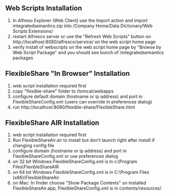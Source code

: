 ## Web Scripts Installation ##
  1. In Alfreso Explorer (Web Client) use the Import action and import integratedsemantics.zip into /Company Home/Data Dictionary/Web Scripts Extensions/
  1. restart Alfresco server or use the "Refresh Web Scripts" button on http://localhost:8080/alfresco/service/ on the web script home page
  1. verify install of webscripts on the web script home page by "Browse by Web Script Package" and you should see bunch of /integratedsemantics packages

## FlexibleShare "In Browser" Installation ##
  1. web script installation required first
  1. copy "flexible-share" folder to <alfresco install dir>/tomcat/webapps
  1. configure default domain (hostname or ip address) and port in FlexibleShareConfig.xml (users can override in preferences dialog)
  1. run  http://localhost:8080/flexible-share/FlexibleShare.html

## FlexibleShare AIR Installation ##
  1. web script installation required first
  1. Run FlexibleShareAir.air to install but don't launch right after install if changing config file
  1. configure domain (hostname or ip address) and port in FlexibleShareConfig.xml or use preferences dialog
  1. on 32 bit Windows FlexibleShareConfig.xml is in c:\Program Files\FlexibleShareAIR
  1. on 64 bit Windows FlexibleShareConfig.xml is in C:\Program Files (x86)\FlexibleShareAir
  1. on Mac: In finder choose "Show Package Contents" on installed FlexibleShareAir.app, FlexibleShareConfig.xml is in contents/resources/